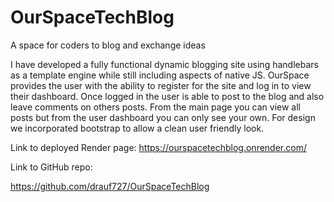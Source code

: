 # OurSpaceTechBlog
A space for coders to blog and exchange ideas

I have developed a fully functional dynamic blogging site using handlebars as a template engine while still including aspects of native JS. OurSpace provides the user with the ability to register for the site and log in to view their dashboard. Once logged in the user is able to post to the blog and also leave comments on others posts. From the main page you can view all posts but from the user dashboard you can only see your own. For design we incorporated bootstrap to allow a clean user friendly look.

Link to deployed Render page:
https://ourspacetechblog.onrender.com/

Link to GitHub repo:

https://github.com/drauf727/OurSpaceTechBlog
